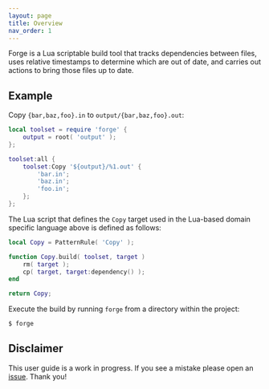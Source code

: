 ```yaml
---
layout: page
title: Overview
nav_order: 1
---
```


Forge is a Lua scriptable build tool that tracks dependencies between files, uses relative timestamps to determine which are out of date, and carries out actions to bring those files up to date.

## Example

Copy `{bar,baz,foo}.in` to `output/{bar,baz,foo}.out`:

~~~lua
local toolset = require 'forge' {
    output = root( 'output' );
};

toolset:all {
    toolset:Copy '${output}/%1.out' {
        'bar.in';
        'baz.in';
        'foo.in';
    };    
};
~~~

The Lua script that defines the `Copy` target used in the Lua-based domain specific language above is defined as follows:

~~~lua
local Copy = PatternRule( 'Copy' );

function Copy.build( toolset, target )
    rm( target );
    cp( target, target:dependency() );
end

return Copy;
~~~

Execute the build by running `forge` from a directory within the project:

~~~bash
$ forge
~~~

## Disclaimer

This user guide is a work in progress.  If you see a mistake please open an [issue](https://github.com/cwbaker/forge/issues/new/choose).  Thank you!
